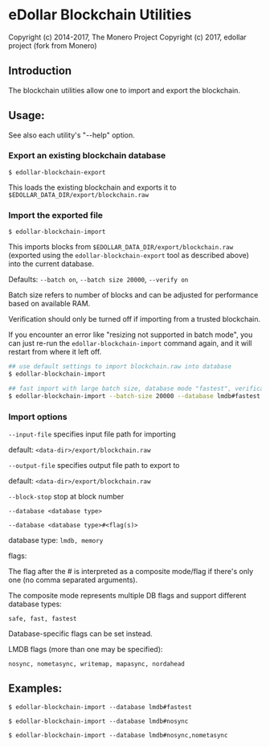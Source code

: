 # eDollar Blockchain Utilities

Copyright (c) 2014-2017, The Monero Project
Copyright (c)  2017, edollar project (fork from Monero)

## Introduction

The blockchain utilities allow one to import and export the blockchain.

## Usage:

See also each utility's "--help" option.

### Export an existing blockchain database

`$ edollar-blockchain-export`

This loads the existing blockchain and exports it to `$EDOLLAR_DATA_DIR/export/blockchain.raw`

### Import the exported file

`$ edollar-blockchain-import`

This imports blocks from `$EDOLLAR_DATA_DIR/export/blockchain.raw` (exported using the
`edollar-blockchain-export` tool as described above) into the current database.

Defaults: `--batch on`, `--batch size 20000`, `--verify on`

Batch size refers to number of blocks and can be adjusted for performance based on available RAM.

Verification should only be turned off if importing from a trusted blockchain.

If you encounter an error like "resizing not supported in batch mode", you can just re-run
the `edollar-blockchain-import` command again, and it will restart from where it left off.

```bash
## use default settings to import blockchain.raw into database
$ edollar-blockchain-import

## fast import with large batch size, database mode "fastest", verification off
$ edollar-blockchain-import --batch-size 20000 --database lmdb#fastest --verify off

```

### Import options

`--input-file`
specifies input file path for importing

default: `<data-dir>/export/blockchain.raw`

`--output-file`
specifies output file path to export to

default: `<data-dir>/export/blockchain.raw`

`--block-stop`
stop at block number

`--database <database type>`

`--database <database type>#<flag(s)>`

database type: `lmdb, memory`

flags:

The flag after the # is interpreted as a composite mode/flag if there's only
one (no comma separated arguments).

The composite mode represents multiple DB flags and support different database types:

`safe, fast, fastest`

Database-specific flags can be set instead.

LMDB flags (more than one may be specified):

`nosync, nometasync, writemap, mapasync, nordahead`

## Examples:

```
$ edollar-blockchain-import --database lmdb#fastest

$ edollar-blockchain-import --database lmdb#nosync

$ edollar-blockchain-import --database lmdb#nosync,nometasync
```
